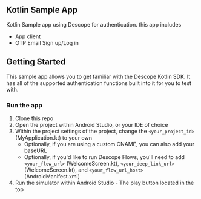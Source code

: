 ## Kotlin Sample App
Kotlin Sample app using Descope for authentication. this app includes
- App client
- OTP Email Sign up/Log in

## Getting Started
This sample app allows you to get familiar with the Descope Kotlin SDK. It has all of the supported authentication functions built into it for you to test with.

###  Run the app
1. Clone this repo
2. Open the project within Android Studio, or your IDE of choice
3. Within the project settings of the project, change the `<your_project_id>` (MyApplication.kt) to your own 
    - Optionally, if you are using a custom CNAME, you can also add your baseURL
    - Optionally, if you'd like to run Descope Flows, you'll need to add `<your_flow_url>` (WelcomeScreen.kt), `<your_deep_link_url>` (WelcomeScreen.kt), and `<your_flow_url_host>` (AndroidManifest.xml)
4. Run the simulator within Android Studio - The play button located in the top
